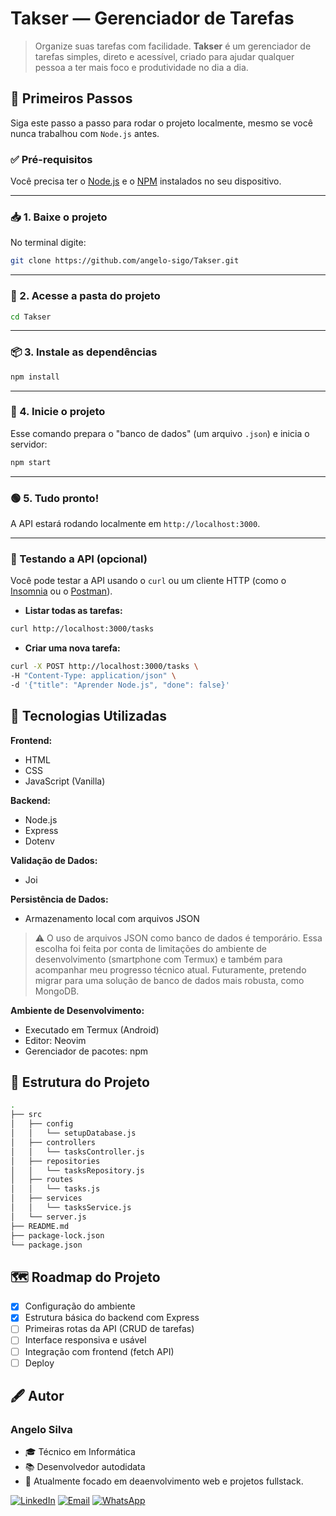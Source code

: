 # Takser — Gerenciador de Tarefas

> Organize suas tarefas com facilidade. **Takser** é um gerenciador de tarefas simples, direto e acessível, criado para ajudar qualquer pessoa a ter mais foco e produtividade no dia a dia.

## 🏁 Primeiros Passos

Siga este passo a passo para rodar o projeto localmente, mesmo se você nunca trabalhou com `Node.js` antes.

### ✅ Pré-requisitos

Você precisa ter o [Node.js](https://nodejs.org/) e o [NPM](npmjs.com) instalados no seu dispositivo.

---

### 📥 1. Baixe o projeto

No terminal digite:

```bash
git clone https://github.com/angelo-sigo/Takser.git
```

---

### 📂 2. Acesse a pasta do projeto

```bash
cd Takser
```

---

### 📦 3. Instale as dependências

```bash
npm install
```

---

### 🔧 4. Inicie o projeto

Esse comando prepara o "banco de dados" (um arquivo `.json`) e inicia o servidor:

```bash
npm start
```

---

### 🟢 5. Tudo pronto!

A API estará rodando localmente em `http://localhost:3000`.

---

### 🧪 Testando a API (opcional)

Você pode testar a API usando o `curl` ou um cliente HTTP (como o [Insomnia](https://insomnia.rest) ou o [Postman](https://www.postman.com/)).

- **Listar todas as tarefas:**

```bash
curl http://localhost:3000/tasks
```

- **Criar uma nova tarefa:**

```bash
curl -X POST http://localhost:3000/tasks \
-H "Content-Type: application/json" \
-d '{"title": "Aprender Node.js", "done": false}'
```

## 🚀 Tecnologias Utilizadas

**Frontend:** 
- HTML
- CSS
- JavaScript (Vanilla)

**Backend:**
- Node.js
- Express
- Dotenv

**Validação de Dados:**
- Joi

**Persistência de Dados:** 
- Armazenamento local com arquivos JSON

> ⚠️ O uso de arquivos JSON como banco de dados é temporário. Essa escolha foi feita por conta de limitações do ambiente de desenvolvimento (smartphone com Termux) e também para acompanhar meu progresso técnico atual. Futuramente, pretendo migrar para uma solução de banco de dados mais robusta, como MongoDB.

**Ambiente de Desenvolvimento:** 
- Executado em Termux (Android)
- Editor: Neovim
- Gerenciador de pacotes: npm

## 📁 Estrutura do Projeto

```bash
.                               
├── src 
│   ├── config
│   │   └── setupDatabase.js
│   ├── controllers
│   │   └── tasksController.js
│   ├── repositories
│   │   └── tasksRepository.js
│   ├── routes
│   │   └── tasks.js
│   ├── services
│   │   └── tasksService.js
│   └── server.js
├── README.md
├── package-lock.json
└── package.json
```

## 🗺️ Roadmap do Projeto

- [X] Configuração do ambiente
- [X] Estrutura básica do backend com Express
- [ ] Primeiras rotas da API (CRUD de tarefas)
- [ ] Interface responsiva e usável
- [ ] Integração com frontend (fetch API)
- [ ] Deploy

## 🖋️ Autor 

### Angelo Silva

- 🎓 Técnico em Informática
- 📚 Desenvolvedor autodidata
- 🚀 Atualmente focado em deaenvolvimento web e projetos fullstack.

[![LinkedIn](https://img.shields.io/badge/LinkedIn-Conecte--se-0A66C2?style=for-the-badge)](https://linkedin.com/in/angelo-sigo)
[![Email](https://img.shields.io/badge/Email-Fale%20comigo-0078D4?style=for-the-badge)](mailto:angelosilva.goncalves@outlook.com.br)
[![WhatsApp](https://img.shields.io/badge/WhatsApp-Conversar-25D366?style=for-the-badge)](https://wa.me/5561981959841)
